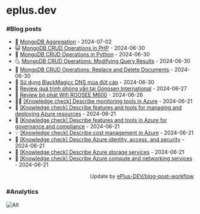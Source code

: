 # eplus.dev

### #Blog posts

<!-- BLOG-POST-LIST:START -->
 - 🧰 [MongoDB Aggregation](https://eplus.dev/mongodb-aggregation) - 2024-07-02
 - 😺 [MongoDB CRUD Operations in PHP](https://eplus.dev/mongodb-crud-operations-in-php) - 2024-06-30
 - 🗽 [MongoDB CRUD Operations in Python](https://eplus.dev/mongodb-crud-operations-in-python) - 2024-06-30
 - 🌜 [MongoDB CRUD Operations: Modifying Query Results](https://eplus.dev/mongodb-crud-operations-modifying-query-results) - 2024-06-30
 - 📝 [MongoDB CRUD Operations: Replace and Delete Documents](https://eplus.dev/mongodb-crud-operations-replace-and-delete-documents) - 2024-06-30
 - 🚀 [Sử dụng BlackMagicc DNS mùa đứt cáp](https://eplus.dev/su-dung-blackmagicc-dns-mua-dut-cap) - 2024-06-30
 - 💼 [Review quá trình phỏng vấn tại Gonosen International](https://eplus.dev/review-qua-trinh-phong-van-tai-gonosen-international) - 2024-06-27
 - 🦣 [Review bộ phát Wifi ROOSEE M600](https://eplus.dev/review-bo-phat-wifi-roosee-m600) - 2024-06-26
 - 👨‍🏫 [[Knowledge check] Describe monitoring tools in Azure](https://eplus.dev/knowledge-check-describe-monitoring-tools-in-azure) - 2024-06-21
 - 🔭 [[Knowledge check] Describe features and tools for managing and deploying Azure resources](https://eplus.dev/knowledge-check-describe-features-and-tools-for-managing-and-deploying-azure-resources) - 2024-06-21
 - 🤡 [[Knowledge check] Describe features and tools in Azure for governance and compliance](https://eplus.dev/knowledge-check-describe-features-and-tools-in-azure-for-governance-and-compliance) - 2024-06-21
 - 💡 [[Knowledge check] Describe cost management in Azure](https://eplus.dev/knowledge-check-describe-cost-management-in-azure) - 2024-06-21
 - 🦣 [[Knowledge check] Describe Azure identity, access, and security](https://eplus.dev/knowledge-check-describe-azure-identity-access-and-security) - 2024-06-21
 - 💪 [[Knowledge check] Describe Azure storage services](https://eplus.dev/knowledge-check-describe-azure-storage-services) - 2024-06-21
 - 🤡 [[Knowledge check] Describe Azure compute and networking services](https://eplus.dev/knowledge-check-describe-azure-compute-and-networking-services) - 2024-06-21<!-- BLOG-POST-LIST:END -->

<div align="right">
  Update by <a target="_blank"
    href="https://github.com/ePlus-DEV/blog-post-workflow">ePlus-DEV/blog-post-workflow</a>
</div>

### #Analytics
![Alt](https://repobeats.axiom.co/api/embed/9990f7cddfbad8d834990b10ccad05f81ac1096f.svg "Repobeats analytics image")
